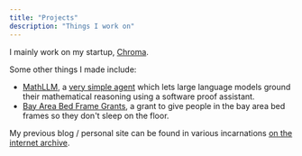 ```yaml
---
title: "Projects"
description: "Things I work on"
---
```


I mainly work on my startup, [Chroma](https://www.trychroma.com/).

Some other things I made include:

- [MathLLM](https://github.com/atroyn/math-llm), a [very simple agent](https://twitter.com/atroyn/status/1669111409727410176?s=20) which lets large language models ground their mathematical reasoning using a software proof assistant.
- [Bay Area Bed Frame Grants](https://twitter.com/atroyn/status/1577082586337226752?s=20), a grant to give people in the bay area bed frames so they don't sleep on the floor.

My previous blog / personal site can be found in various incarnations [on the internet archive](https://web.archive.org/web/20230000000000*/troynikov.io).
